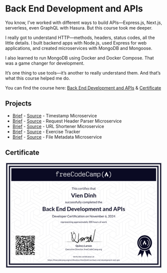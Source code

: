 # Back End Development and APIs

You know, I’ve worked with different ways to build APIs—Express.js, Next.js, serverless, even GraphQL with Hasura. But this course took me deeper.

I really got to understand HTTP—methods, headers, status codes, all the little details. I built backend apps with Node.js, used Express for web applications, and created microservices with MongoDB and Mongoose.

I also learned to run MongoDB using Docker and Docker Compose. That was a game changer for development.

It’s one thing to use tools—it’s another to really understand them. And that’s what this course helped me do.

You can find the course here: [Back End Development and APIs](https://www.freecodecamp.org/learn/back-end-development-and-apis/) & [Certificate](https://www.freecodecamp.org/certification/VienDinhCom/back-end-development-and-apis)

## Projects

- [Brief](https://www.freecodecamp.org/learn/back-end-development-and-apis/back-end-development-and-apis-projects/timestamp-microservice) - [Source](projects/timestamp-microservice/) - Timestamp Microservice
- [Brief](https://www.freecodecamp.org/learn/back-end-development-and-apis/back-end-development-and-apis-projects/request-header-parser-microservice) - [Source](projects/request-header-parser-microservice/) - Request Header Parser Microservice
- [Brief](https://www.freecodecamp.org/learn/back-end-development-and-apis/back-end-development-and-apis-projects/url-shortener-microservice) - [Source](projects/url-shortener-microservice/) - URL Shortener Microservice
- [Brief](https://www.freecodecamp.org/learn/back-end-development-and-apis/back-end-development-and-apis-projects/exercise-tracker) - [Source](projects/exercise-tracker/) - Exercise Tracker
- [Brief](https://www.freecodecamp.org/learn/back-end-development-and-apis/back-end-development-and-apis-projects/file-metadata-microservice) - [Source](projects/file-metadata-microservice/) - File Metadata Microservice

## Certificate

<a href="https://www.freecodecamp.org/certification/VienDinhCom/back-end-development-and-apis">
  <img src="certificate.png" alt="Back End Development and APIs Certificate" title="Click here to verify it on freeCodeCamp">
</a>
